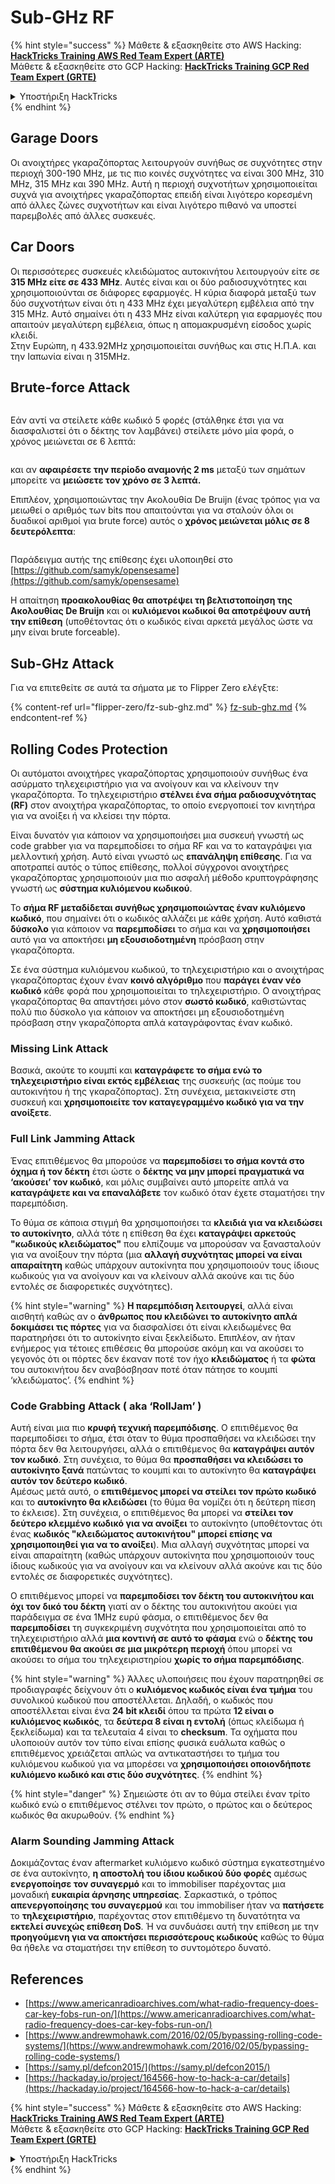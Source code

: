 # Sub-GHz RF

{% hint style="success" %}
Μάθετε & εξασκηθείτε στο AWS Hacking:<img src="/.gitbook/assets/arte.png" alt="" data-size="line">[**HackTricks Training AWS Red Team Expert (ARTE)**](https://training.hacktricks.xyz/courses/arte)<img src="/.gitbook/assets/arte.png" alt="" data-size="line">\
Μάθετε & εξασκηθείτε στο GCP Hacking: <img src="/.gitbook/assets/grte.png" alt="" data-size="line">[**HackTricks Training GCP Red Team Expert (GRTE)**<img src="/.gitbook/assets/grte.png" alt="" data-size="line">](https://training.hacktricks.xyz/courses/grte)

<details>

<summary>Υποστήριξη HackTricks</summary>

* Ελέγξτε τα [**σχέδια συνδρομής**](https://github.com/sponsors/carlospolop)!
* **Εγγραφείτε στην** 💬 [**ομάδα Discord**](https://discord.gg/hRep4RUj7f) ή στην [**ομάδα telegram**](https://t.me/peass) ή **ακολουθήστε** μας στο **Twitter** 🐦 [**@hacktricks\_live**](https://twitter.com/hacktricks\_live)**.**
* **Μοιραστείτε κόλπα hacking υποβάλλοντας PRs στα** [**HackTricks**](https://github.com/carlospolop/hacktricks) και [**HackTricks Cloud**](https://github.com/carlospolop/hacktricks-cloud) github repos.

</details>
{% endhint %}

## Garage Doors

Οι ανοιχτήρες γκαραζόπορτας λειτουργούν συνήθως σε συχνότητες στην περιοχή 300-190 MHz, με τις πιο κοινές συχνότητες να είναι 300 MHz, 310 MHz, 315 MHz και 390 MHz. Αυτή η περιοχή συχνοτήτων χρησιμοποιείται συχνά για ανοιχτήρες γκαραζόπορτας επειδή είναι λιγότερο κορεσμένη από άλλες ζώνες συχνοτήτων και είναι λιγότερο πιθανό να υποστεί παρεμβολές από άλλες συσκευές.

## Car Doors

Οι περισσότερες συσκευές κλειδώματος αυτοκινήτου λειτουργούν είτε σε **315 MHz είτε σε 433 MHz**. Αυτές είναι και οι δύο ραδιοσυχνότητες και χρησιμοποιούνται σε διάφορες εφαρμογές. Η κύρια διαφορά μεταξύ των δύο συχνοτήτων είναι ότι η 433 MHz έχει μεγαλύτερη εμβέλεια από την 315 MHz. Αυτό σημαίνει ότι η 433 MHz είναι καλύτερη για εφαρμογές που απαιτούν μεγαλύτερη εμβέλεια, όπως η απομακρυσμένη είσοδος χωρίς κλειδί.\
Στην Ευρώπη, η 433.92MHz χρησιμοποιείται συνήθως και στις Η.Π.Α. και την Ιαπωνία είναι η 315MHz.

## **Brute-force Attack**

<figure><img src="../../.gitbook/assets/image (1084).png" alt=""><figcaption></figcaption></figure>

Εάν αντί να στείλετε κάθε κωδικό 5 φορές (στάλθηκε έτσι για να διασφαλιστεί ότι ο δέκτης τον λαμβάνει) στείλετε μόνο μία φορά, ο χρόνος μειώνεται σε 6 λεπτά:

<figure><img src="../../.gitbook/assets/image (622).png" alt=""><figcaption></figcaption></figure>

και αν **αφαιρέσετε την περίοδο αναμονής 2 ms** μεταξύ των σημάτων μπορείτε να **μειώσετε τον χρόνο σε 3 λεπτά.**

Επιπλέον, χρησιμοποιώντας την Ακολουθία De Bruijn (ένας τρόπος για να μειωθεί ο αριθμός των bits που απαιτούνται για να σταλούν όλοι οι δυαδικοί αριθμοί για brute force) αυτός ο **χρόνος μειώνεται μόλις σε 8 δευτερόλεπτα**:

<figure><img src="../../.gitbook/assets/image (583).png" alt=""><figcaption></figcaption></figure>

Παράδειγμα αυτής της επίθεσης έχει υλοποιηθεί στο [https://github.com/samyk/opensesame](https://github.com/samyk/opensesame)

Η απαίτηση **προακολουθίας θα αποτρέψει τη βελτιστοποίηση της Ακολουθίας De Bruijn** και οι **κυλιόμενοι κωδικοί θα αποτρέψουν αυτή την επίθεση** (υποθέτοντας ότι ο κωδικός είναι αρκετά μεγάλος ώστε να μην είναι brute forceable).

## Sub-GHz Attack

Για να επιτεθείτε σε αυτά τα σήματα με το Flipper Zero ελέγξτε:

{% content-ref url="flipper-zero/fz-sub-ghz.md" %}
[fz-sub-ghz.md](flipper-zero/fz-sub-ghz.md)
{% endcontent-ref %}

## Rolling Codes Protection

Οι αυτόματοι ανοιχτήρες γκαραζόπορτας χρησιμοποιούν συνήθως ένα ασύρματο τηλεχειριστήριο για να ανοίγουν και να κλείνουν την γκαραζόπορτα. Το τηλεχειριστήριο **στέλνει ένα σήμα ραδιοσυχνότητας (RF)** στον ανοιχτήρα γκαραζόπορτας, το οποίο ενεργοποιεί τον κινητήρα για να ανοίξει ή να κλείσει την πόρτα.

Είναι δυνατόν για κάποιον να χρησιμοποιήσει μια συσκευή γνωστή ως code grabber για να παρεμποδίσει το σήμα RF και να το καταγράψει για μελλοντική χρήση. Αυτό είναι γνωστό ως **επανάληψη επίθεσης**. Για να αποτραπεί αυτός ο τύπος επίθεσης, πολλοί σύγχρονοι ανοιχτήρες γκαραζόπορτας χρησιμοποιούν μια πιο ασφαλή μέθοδο κρυπτογράφησης γνωστή ως **σύστημα κυλιόμενου κωδικού**.

Το **σήμα RF μεταδίδεται συνήθως χρησιμοποιώντας έναν κυλιόμενο κωδικό**, που σημαίνει ότι ο κωδικός αλλάζει με κάθε χρήση. Αυτό καθιστά **δύσκολο** για κάποιον να **παρεμποδίσει** το σήμα και να **χρησιμοποιήσει** αυτό για να αποκτήσει **μη εξουσιοδοτημένη** πρόσβαση στην γκαραζόπορτα.

Σε ένα σύστημα κυλιόμενου κωδικού, το τηλεχειριστήριο και ο ανοιχτήρας γκαραζόπορτας έχουν έναν **κοινό αλγόριθμο** που **παράγει έναν νέο κωδικό** κάθε φορά που χρησιμοποιείται το τηλεχειριστήριο. Ο ανοιχτήρας γκαραζόπορτας θα απαντήσει μόνο στον **σωστό κωδικό**, καθιστώντας πολύ πιο δύσκολο για κάποιον να αποκτήσει μη εξουσιοδοτημένη πρόσβαση στην γκαραζόπορτα απλά καταγράφοντας έναν κωδικό.

### **Missing Link Attack**

Βασικά, ακούτε το κουμπί και **καταγράφετε το σήμα ενώ το τηλεχειριστήριο είναι εκτός εμβέλειας** της συσκευής (ας πούμε του αυτοκινήτου ή της γκαραζόπορτας). Στη συνέχεια, μετακινείστε στη συσκευή και **χρησιμοποιείτε τον καταγεγραμμένο κωδικό για να την ανοίξετε**.

### Full Link Jamming Attack

Ένας επιτιθέμενος θα μπορούσε να **παρεμποδίσει το σήμα κοντά στο όχημα ή τον δέκτη** έτσι ώστε ο **δέκτης να μην μπορεί πραγματικά να ‘ακούσει’ τον κωδικό**, και μόλις συμβαίνει αυτό μπορείτε απλά να **καταγράψετε και να επαναλάβετε** τον κωδικό όταν έχετε σταματήσει την παρεμπόδιση.

Το θύμα σε κάποια στιγμή θα χρησιμοποιήσει τα **κλειδιά για να κλειδώσει το αυτοκίνητο**, αλλά τότε η επίθεση θα έχει **καταγράψει αρκετούς "κωδικούς κλειδώματος"** που ελπίζουμε να μπορούσαν να ξανασταλούν για να ανοίξουν την πόρτα (μια **αλλαγή συχνότητας μπορεί να είναι απαραίτητη** καθώς υπάρχουν αυτοκίνητα που χρησιμοποιούν τους ίδιους κωδικούς για να ανοίγουν και να κλείνουν αλλά ακούνε και τις δύο εντολές σε διαφορετικές συχνότητες).

{% hint style="warning" %}
**Η παρεμπόδιση λειτουργεί**, αλλά είναι αισθητή καθώς αν ο **άνθρωπος που κλειδώνει το αυτοκίνητο απλά δοκιμάσει τις πόρτες** για να διασφαλίσει ότι είναι κλειδωμένες θα παρατηρήσει ότι το αυτοκίνητο είναι ξεκλείδωτο. Επιπλέον, αν ήταν ενήμερος για τέτοιες επιθέσεις θα μπορούσε ακόμη και να ακούσει το γεγονός ότι οι πόρτες δεν έκαναν ποτέ τον ήχο **κλειδώματος** ή τα **φώτα** του αυτοκινήτου δεν αναβόσβησαν ποτέ όταν πάτησε το κουμπί ‘κλειδώματος’.
{% endhint %}

### **Code Grabbing Attack ( aka ‘RollJam’ )**

Αυτή είναι μια πιο **κρυφή τεχνική παρεμπόδισης**. Ο επιτιθέμενος θα παρεμποδίσει το σήμα, έτσι όταν το θύμα προσπαθήσει να κλειδώσει την πόρτα δεν θα λειτουργήσει, αλλά ο επιτιθέμενος θα **καταγράψει αυτόν τον κωδικό**. Στη συνέχεια, το θύμα θα **προσπαθήσει να κλειδώσει το αυτοκίνητο ξανά** πατώντας το κουμπί και το αυτοκίνητο θα **καταγράψει αυτόν τον δεύτερο κωδικό**.\
Αμέσως μετά αυτό, ο **επιτιθέμενος μπορεί να στείλει τον πρώτο κωδικό** και το **αυτοκίνητο θα κλειδώσει** (το θύμα θα νομίζει ότι η δεύτερη πίεση το έκλεισε). Στη συνέχεια, ο επιτιθέμενος θα μπορεί να **στείλει τον δεύτερο κλεμμένο κωδικό για να ανοίξει** το αυτοκίνητο (υποθέτοντας ότι ένας **κωδικός "κλειδώματος αυτοκινήτου" μπορεί επίσης να χρησιμοποιηθεί για να το ανοίξει**). Μια αλλαγή συχνότητας μπορεί να είναι απαραίτητη (καθώς υπάρχουν αυτοκίνητα που χρησιμοποιούν τους ίδιους κωδικούς για να ανοίγουν και να κλείνουν αλλά ακούνε και τις δύο εντολές σε διαφορετικές συχνότητες).

Ο επιτιθέμενος μπορεί να **παρεμποδίσει τον δέκτη του αυτοκινήτου και όχι τον δικό του δέκτη** γιατί αν ο δέκτης του αυτοκινήτου ακούει για παράδειγμα σε ένα 1MHz ευρύ φάσμα, ο επιτιθέμενος δεν θα **παρεμποδίσει** τη συγκεκριμένη συχνότητα που χρησιμοποιείται από το τηλεχειριστήριο αλλά **μια κοντινή σε αυτό το φάσμα** ενώ ο **δέκτης του επιτιθέμενου θα ακούει σε μια μικρότερη περιοχή** όπου μπορεί να ακούσει το σήμα του τηλεχειριστηρίου **χωρίς το σήμα παρεμπόδισης**.

{% hint style="warning" %}
Άλλες υλοποιήσεις που έχουν παρατηρηθεί σε προδιαγραφές δείχνουν ότι ο **κυλιόμενος κωδικός είναι ένα τμήμα** του συνολικού κωδικού που αποστέλλεται. Δηλαδή, ο κωδικός που αποστέλλεται είναι ένα **24 bit κλειδί** όπου τα πρώτα **12 είναι ο κυλιόμενος κωδικός**, τα **δεύτερα 8 είναι η εντολή** (όπως κλείδωμα ή ξεκλείδωμα) και τα τελευταία 4 είναι το **checksum**. Τα οχήματα που υλοποιούν αυτόν τον τύπο είναι επίσης φυσικά ευάλωτα καθώς ο επιτιθέμενος χρειάζεται απλώς να αντικαταστήσει το τμήμα του κυλιόμενου κωδικού για να μπορέσει να **χρησιμοποιήσει οποιονδήποτε κυλιόμενο κωδικό και στις δύο συχνότητες**.
{% endhint %}

{% hint style="danger" %}
Σημειώστε ότι αν το θύμα στείλει έναν τρίτο κωδικό ενώ ο επιτιθέμενος στέλνει τον πρώτο, ο πρώτος και ο δεύτερος κωδικός θα ακυρωθούν.
{% endhint %}

### Alarm Sounding Jamming Attack

Δοκιμάζοντας έναν aftermarket κυλιόμενο κωδικό σύστημα εγκατεστημένο σε ένα αυτοκίνητο, **η αποστολή του ίδιου κωδικού δύο φορές** αμέσως **ενεργοποίησε τον συναγερμό** και το immobiliser παρέχοντας μια μοναδική **ευκαιρία άρνησης υπηρεσίας**. Σαρκαστικά, ο τρόπος **απενεργοποίησης του συναγερμού** και του immobiliser ήταν να **πατήσετε** το **τηλεχειριστήριο**, παρέχοντας στον επιτιθέμενο τη δυνατότητα να **εκτελεί συνεχώς επίθεση DoS**. Ή να συνδυάσει αυτή την επίθεση με την **προηγούμενη για να αποκτήσει περισσότερους κωδικούς** καθώς το θύμα θα ήθελε να σταματήσει την επίθεση το συντομότερο δυνατό.

## References

* [https://www.americanradioarchives.com/what-radio-frequency-does-car-key-fobs-run-on/](https://www.americanradioarchives.com/what-radio-frequency-does-car-key-fobs-run-on/)
* [https://www.andrewmohawk.com/2016/02/05/bypassing-rolling-code-systems/](https://www.andrewmohawk.com/2016/02/05/bypassing-rolling-code-systems/)
* [https://samy.pl/defcon2015/](https://samy.pl/defcon2015/)
* [https://hackaday.io/project/164566-how-to-hack-a-car/details](https://hackaday.io/project/164566-how-to-hack-a-car/details)

{% hint style="success" %}
Μάθετε & εξασκηθείτε στο AWS Hacking:<img src="/.gitbook/assets/arte.png" alt="" data-size="line">[**HackTricks Training AWS Red Team Expert (ARTE)**](https://training.hacktricks.xyz/courses/arte)<img src="/.gitbook/assets/arte.png" alt="" data-size="line">\
Μάθετε & εξασκηθείτε στο GCP Hacking: <img src="/.gitbook/assets/grte.png" alt="" data-size="line">[**HackTricks Training GCP Red Team Expert (GRTE)**<img src="/.gitbook/assets/grte.png" alt="" data-size="line">](https://training.hacktricks.xyz/courses/grte)

<details>

<summary>Υποστήριξη HackTricks</summary>

* Ελέγξτε τα [**σχέδια συνδρομής**](https://github.com/sponsors/carlospolop)!
* **Εγγραφείτε στην** 💬 [**ομάδα Discord**](https://discord.gg/hRep4RUj7f) ή στην [**ομάδα telegram**](https://t.me/peass) ή **ακολουθήστε** μας στο **Twitter** 🐦 [**@hacktricks\_live**](https://twitter.com/hacktricks\_live)**.**
* **Μοιραστείτε κόλπα hacking υποβάλλοντας PRs στα** [**HackTricks**](https://github.com/carlospolop/hacktricks) και [**HackTricks Cloud**](https://github.com/carlospolop/hacktricks-cloud) github repos.

</details>
{% endhint %}
